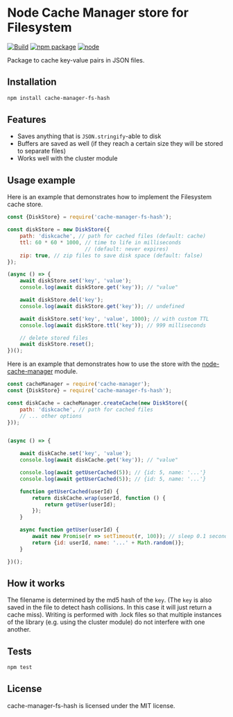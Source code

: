 # Node Cache Manager store for Filesystem

[![Build](https://github.com/rolandstarke/node-cache-manager-fs-hash/actions/workflows/node.js.yml/badge.svg)](https://github.com/rolandstarke/node-cache-manager-fs-hash/actions/workflows/node.js.yml)
[![npm package](https://img.shields.io/npm/v/cache-manager-fs-hash.svg)](https://www.npmjs.com/package/cache-manager-fs-hash)
[![node](https://img.shields.io/node/v/cache-manager-fs-hash.svg)](https://nodejs.org)

Package to cache key-value pairs in JSON files.

## Installation

```sh
npm install cache-manager-fs-hash
```

## Features

* Saves anything that is `JSON.stringify`-able to disk
* Buffers are saved as well (if they reach a certain size they will be stored to separate files)
* Works well with the cluster module

## Usage example

Here is an example that demonstrates how to implement the Filesystem cache store.

```javascript
const {DiskStore} = require('cache-manager-fs-hash');

const diskStore = new DiskStore({
    path: 'diskcache', // path for cached files (default: cache)
    ttl: 60 * 60 * 1000, // time to life in milliseconds 
                         // (default: never expires)
    zip: true, // zip files to save disk space (default: false)
});

(async () => {
    await diskStore.set('key', 'value');
    console.log(await diskStore.get('key')); // "value"

    await diskStore.del('key');
    console.log(await diskStore.get('key')); // undefined

    await diskStore.set('key', 'value', 1000); // with custom TTL
    console.log(await diskStore.ttl('key')); // 999 milliseconds

    // delete stored files
    await diskStore.reset();
})();
```

Here is an example that demonstrates how to use the store with the [node-cache-manager](https://github.com/jaredwray/cache-manager) module.

```javascript
const cacheManager = require('cache-manager');
const {DiskStore} = require('cache-manager-fs-hash');

const diskCache = cacheManager.createCache(new DiskStore({
    path: 'diskcache', // path for cached files
    // ... other options
}));


(async () => {

    await diskCache.set('key', 'value');
    console.log(await diskCache.get('key')); // "value"

    console.log(await getUserCached(5)); // {id: 5, name: '...'}
    console.log(await getUserCached(5)); // {id: 5, name: '...'}

    function getUserCached(userId) {
        return diskCache.wrap(userId, function () {
            return getUser(userId);
        });
    }

    async function getUser(userId) {
        await new Promise(r => setTimeout(r, 100)); // sleep 0.1 seconds
        return {id: userId, name: '...' + Math.random()};
    }

})();
```

## How it works

The filename is determined by the md5 hash of the `key`. (The `key` is also saved in the file to detect hash collisions. In this case it will just return a cache miss). Writing is performed with .lock files so that multiple instances of the library (e.g. using the cluster module) do not interfere with one another.

## Tests

```sh
npm test
```

## License

cache-manager-fs-hash is licensed under the MIT license.

